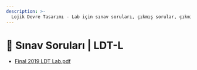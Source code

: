 ```yaml
---
description: >-
  Lojik Devre Tasarımı - Lab için sınav soruları, çıkmış sorular, çıkmışlar veya önceki senelerde çıkan sorular
---
```


# 📃 Sınav Soruları \| LDT-L

<!--YPackage.YGitbookIntegration-tarafından-otomatik-oluşturulmuştur-->

- [Final 2019 LDT Lab.pdf](Final%202019%20LDT%20Lab.pdf)

<!--YPackage.YGitbookIntegration-tarafından-otomatik-oluşturulmuştur-->
